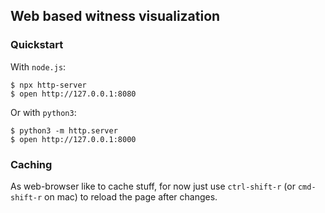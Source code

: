 
Web based witness visualization
-------------------------------

### Quickstart

With `node.js`:

    $ npx http-server 
    $ open http://127.0.0.1:8080

Or with `python3`:

    $ python3 -m http.server
    $ open http://127.0.0.1:8000

### Caching

As web-browser like to cache stuff, for now just use `ctrl-shift-r` 
(or `cmd-shift-r` on mac) to reload the page after changes. 
